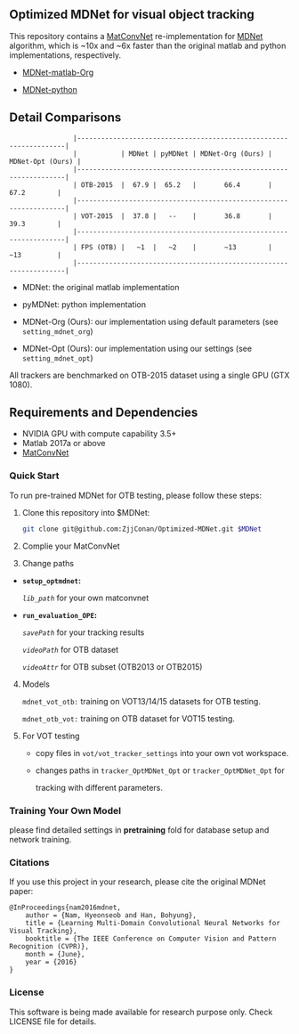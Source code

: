 ## Optimized MDNet for visual object tracking

This repository contains a [MatConvNet](http://www.vlfeat.org/matconvnet/) re-implementation for [MDNet](https://www.cv-foundation.org/openaccess/content_cvpr_2016/papers/Nam_Learning_Multi-Domain_Convolutional_CVPR_2016_paper.pdf) algorithm, which is  ~10x and ~6x faster than the original matlab and python implementations, respectively.

- [MDNet-matlab-Org](https://github.com/HyeonseobNam/MDNet)

- [MDNet-python](https://github.com/HyeonseobNam/py-MDNet)


## Detail Comparisons
```shell
                |-------------------------------------------------------------------|
                |           | MDNet | pyMDNet | MDNet-Org (Ours) | MDNet-Opt (Ours) |
                |-------------------------------------------------------------------|
                | OTB-2015  |  67.9 |  65.2   |       66.4       |      67.2        |
                |-------------------------------------------------------------------|
                | VOT-2015  |  37.8 |   --    |       36.8       |      39.3        |
                |-------------------------------------------------------------------|
                | FPS (OTB) |   ~1  |   ~2    |       ~13        |      ~13         |
                |-------------------------------------------------------------------|
```

- MDNet: the original matlab implementation

- pyMDNet: python implementation

- MDNet-Org (Ours): our implementation using default parameters (see `setting_mdnet_org`)

- MDNet-Opt (Ours): our implementation using our settings (see `setting_mdnet_opt`)

All trackers are benchmarked on OTB-2015 dataset using a single GPU (GTX 1080).

## Requirements and Dependencies

- NVIDIA GPU with compute capability 3.5+
- Matlab 2017a or above
- [MatConvNet](http://www.vlfeat.org/matconvnet/)


### Quick Start

To run pre-trained MDNet for OTB testing, please follow these steps:

1. Clone this repository into $MDNet:

   ```bash
   git clone git@github.com:ZjjConan/Optimized-MDNet.git $MDNet
   ```

2. Complie your MatConvNet

3. Change paths

- **`setup_optmdnet`:**

    *`lib_path`* for your own matconvnet

- **`run_evaluation_OPE`:**

    *`savePath`* for your tracking results

    *`videoPath`* for OTB dataset
    
    *`videoAttr`* for OTB subset (OTB2013 or OTB2015)

4. Models

    `mdnet_vot_otb:` training on VOT13/14/15 datasets for OTB testing.

    `mdnet_otb_vot:` training on OTB dataset for VOT15 testing.

5. For VOT testing

    - copy files in `vot/vot_tracker_settings` into your own vot workspace.

    - changes paths in `tracker_OptMDNet_Opt` or `tracker_OptMDNet_Opt` for </p></p> tracking with different parameters.

### Training Your Own Model

please find detailed settings in **pretraining** fold for database setup and network training.


### Citations
If you use this project in your research, please cite the original MDNet paper:

    @InProceedings{nam2016mdnet,
        author = {Nam, Hyeonseob and Han, Bohyung},
        title = {Learning Multi-Domain Convolutional Neural Networks for Visual Tracking},
        booktitle = {The IEEE Conference on Computer Vision and Pattern Recognition (CVPR)},
        month = {June},
        year = {2016}
    }

### License

This software is being made available for research purpose only. Check LICENSE file for details.